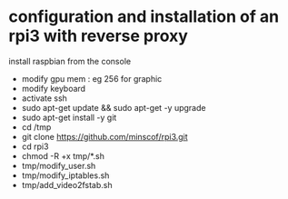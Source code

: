 # configuration and installation of an rpi3 with reverse proxy

install raspbian
from the console
- modify gpu mem : eg 256 for graphic
- modify keyboard
- activate ssh
- sudo apt-get update && sudo apt-get -y upgrade
- sudo apt-get install -y git
- cd /tmp
- git clone https://github.com/minscof/rpi3.git
- cd rpi3
- chmod -R +x tmp/*.sh
- tmp/modify_user.sh
- tmp/modify_iptables.sh
- tmp/add_video2fstab.sh


